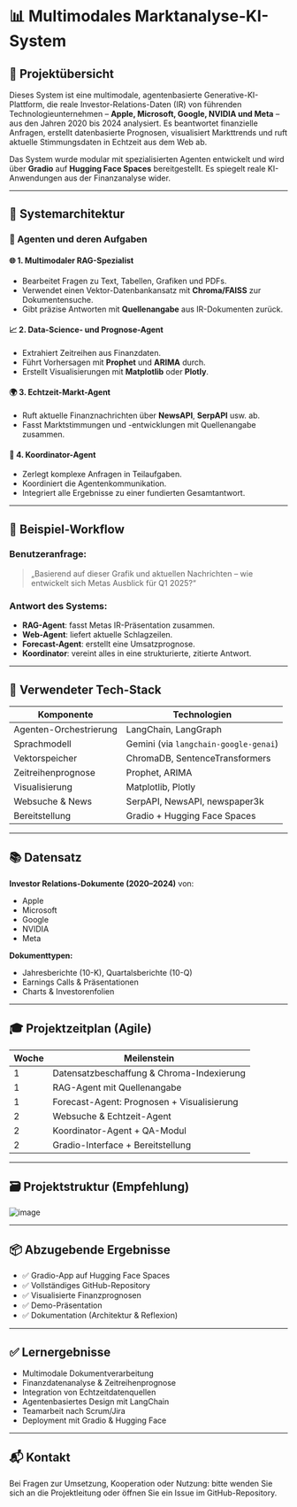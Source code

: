 # 📊 Multimodales Marktanalyse-KI-System

## 🚀 Projektübersicht

Dieses System ist eine multimodale, agentenbasierte Generative-KI-Plattform, die reale Investor-Relations-Daten (IR) von führenden Technologieunternehmen – **Apple, Microsoft, Google, NVIDIA und Meta** – aus den Jahren 2020 bis 2024 analysiert. Es beantwortet finanzielle Anfragen, erstellt datenbasierte Prognosen, visualisiert Markttrends und ruft aktuelle Stimmungsdaten in Echtzeit aus dem Web ab.

Das System wurde modular mit spezialisierten Agenten entwickelt und wird über **Gradio** auf **Hugging Face Spaces** bereitgestellt. Es spiegelt reale KI-Anwendungen aus der Finanzanalyse wider.

---

## 🧠 Systemarchitektur

### 🧩 Agenten und deren Aufgaben

#### 🌐 1. Multimodaler RAG-Spezialist
- Bearbeitet Fragen zu Text, Tabellen, Grafiken und PDFs.
- Verwendet einen Vektor-Datenbankansatz mit **Chroma/FAISS** zur Dokumentensuche.
- Gibt präzise Antworten mit **Quellenangabe** aus IR-Dokumenten zurück.

#### 📈 2. Data-Science- und Prognose-Agent
- Extrahiert Zeitreihen aus Finanzdaten.
- Führt Vorhersagen mit **Prophet** und **ARIMA** durch.
- Erstellt Visualisierungen mit **Matplotlib** oder **Plotly**.

#### 🌍 3. Echtzeit-Markt-Agent
- Ruft aktuelle Finanznachrichten über **NewsAPI**, **SerpAPI** usw. ab.
- Fasst Marktstimmungen und -entwicklungen mit Quellenangabe zusammen.

#### 🧠 4. Koordinator-Agent
- Zerlegt komplexe Anfragen in Teilaufgaben.
- Koordiniert die Agentenkommunikation.
- Integriert alle Ergebnisse zu einer fundierten Gesamtantwort.

---

## 🔄 Beispiel-Workflow

### Benutzeranfrage:
> „Basierend auf dieser Grafik und aktuellen Nachrichten – wie entwickelt sich Metas Ausblick für Q1 2025?“

### Antwort des Systems:
- **RAG-Agent**: fasst Metas IR-Präsentation zusammen.
- **Web-Agent**: liefert aktuelle Schlagzeilen.
- **Forecast-Agent**: erstellt eine Umsatzprognose.
- **Koordinator**: vereint alles in eine strukturierte, zitierte Antwort.

---

## 🧰 Verwendeter Tech-Stack

| Komponente              | Technologien |
|-------------------------|--------------|
| Agenten-Orchestrierung  | LangChain, LangGraph |
| Sprachmodell            | Gemini (via `langchain-google-genai`) |
| Vektorspeicher          | ChromaDB, SentenceTransformers |
| Zeitreihenprognose      | Prophet, ARIMA |
| Visualisierung          | Matplotlib, Plotly |
| Websuche & News         | SerpAPI, NewsAPI, newspaper3k |
| Bereitstellung          | Gradio + Hugging Face Spaces |

---

## 📚 Datensatz

**Investor Relations-Dokumente (2020–2024)** von:

- Apple
- Microsoft
- Google
- NVIDIA
- Meta

**Dokumenttypen:**
- Jahresberichte (10-K), Quartalsberichte (10-Q)
- Earnings Calls & Präsentationen
- Charts & Investorenfolien

---

## 🎓 Projektzeitplan (Agile)

| Woche | Meilenstein |
|-------|-------------|
| 1     | Datensatzbeschaffung & Chroma-Indexierung |
| 1     | RAG-Agent mit Quellenangabe |
| 1     | Forecast-Agent: Prognosen + Visualisierung |
| 2     | Websuche & Echtzeit-Agent |
| 2     | Koordinator-Agent + QA-Modul |
| 2     | Gradio-Interface + Bereitstellung |

---

## 🗃️ Projektstruktur (Empfehlung)

![image](https://github.com/user-attachments/assets/b4bf6e93-7168-4fde-880d-dd2a87fedcda)



---

## 📦 Abzugebende Ergebnisse

- ✅ Gradio-App auf Hugging Face Spaces
- ✅ Vollständiges GitHub-Repository
- ✅ Visualisierte Finanzprognosen
- ✅ Demo-Präsentation
- ✅ Dokumentation (Architektur & Reflexion)

---

## ✅ Lernergebnisse

- Multimodale Dokumentverarbeitung
- Finanzdatenanalyse & Zeitreihenprognose
- Integration von Echtzeitdatenquellen
- Agentenbasiertes Design mit LangChain
- Teamarbeit nach Scrum/Jira
- Deployment mit Gradio & Hugging Face

---

## 📬 Kontakt

Bei Fragen zur Umsetzung, Kooperation oder Nutzung: bitte wenden Sie sich an die Projektleitung oder öffnen Sie ein Issue im GitHub-Repository.

